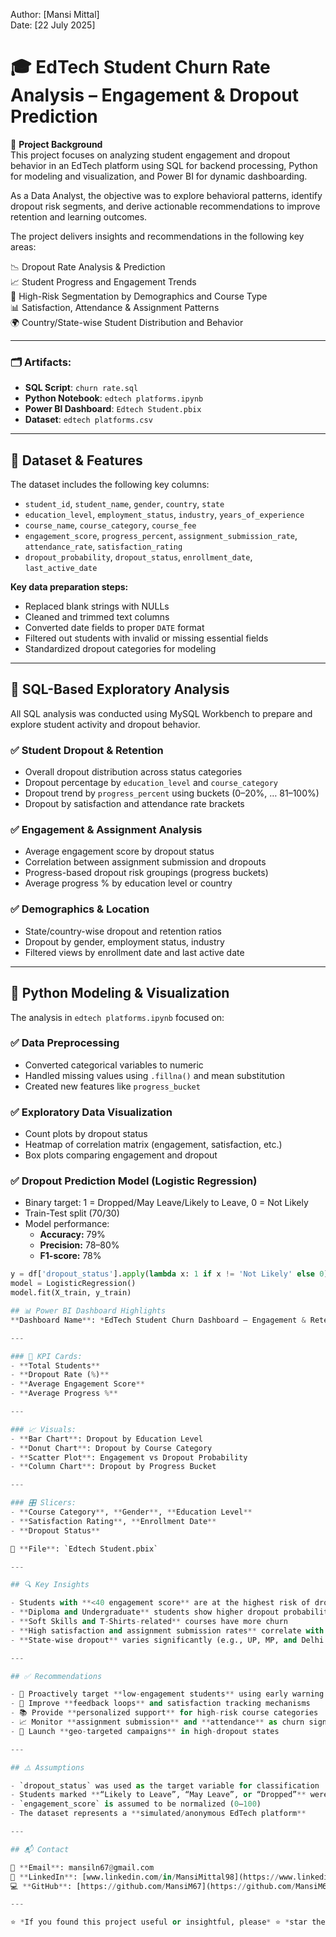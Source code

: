 Author: [Mansi Mittal]  
Date: [22 July 2025]  

# 🎓 EdTech Student Churn Rate Analysis – Engagement & Dropout Prediction

📌 **Project Background**  
This project focuses on analyzing student engagement and dropout behavior in an EdTech platform using SQL for backend processing, Python for modeling and visualization, and Power BI for dynamic dashboarding.

As a Data Analyst, the objective was to explore behavioral patterns, identify dropout risk segments, and derive actionable recommendations to improve retention and learning outcomes.

The project delivers insights and recommendations in the following key areas:

📉 Dropout Rate Analysis & Prediction  
📈 Student Progress and Engagement Trends  
🎯 High-Risk Segmentation by Demographics and Course Type  
📊 Satisfaction, Attendance & Assignment Patterns  
🌍 Country/State-wise Student Distribution and Behavior  

---

### 🗂️ Artifacts:

- **SQL Script**: `churn rate.sql`  
- **Python Notebook**: `edtech platforms.ipynb`  
- **Power BI Dashboard**: `Edtech Student.pbix`  
- **Dataset**: `edtech platforms.csv`  

---

## 🧾 Dataset & Features

The dataset includes the following key columns:

- `student_id`, `student_name`, `gender`, `country`, `state`
- `education_level`, `employment_status`, `industry`, `years_of_experience`
- `course_name`, `course_category`, `course_fee`
- `engagement_score`, `progress_percent`, `assignment_submission_rate`, `attendance_rate`, `satisfaction_rating`
- `dropout_probability`, `dropout_status`, `enrollment_date`, `last_active_date`

**Key data preparation steps:**

- Replaced blank strings with NULLs
- Cleaned and trimmed text columns
- Converted date fields to proper `DATE` format
- Filtered out students with invalid or missing essential fields
- Standardized dropout categories for modeling

---

## 🧪 SQL-Based Exploratory Analysis

All SQL analysis was conducted using MySQL Workbench to prepare and explore student activity and dropout behavior.

### ✅ Student Dropout & Retention

- Overall dropout distribution across status categories
- Dropout percentage by `education_level` and `course_category`
- Dropout trend by `progress_percent` using buckets (0–20%, … 81–100%)
- Dropout by satisfaction and attendance rate brackets

### ✅ Engagement & Assignment Analysis

- Average engagement score by dropout status  
- Correlation between assignment submission and dropouts  
- Progress-based dropout risk groupings (progress buckets)  
- Average progress % by education level or country  

### ✅ Demographics & Location

- State/country-wise dropout and retention ratios  
- Dropout by gender, employment status, industry  
- Filtered views by enrollment date and last active date  

---

## 🐍 Python Modeling & Visualization

The analysis in `edtech platforms.ipynb` focused on:

### ✅ Data Preprocessing

- Converted categorical variables to numeric
- Handled missing values using `.fillna()` and mean substitution
- Created new features like `progress_bucket`

### ✅ Exploratory Data Visualization

- Count plots by dropout status  
- Heatmap of correlation matrix (engagement, satisfaction, etc.)  
- Box plots comparing engagement and dropout  

### ✅ Dropout Prediction Model (Logistic Regression)

- Binary target: 1 = Dropped/May Leave/Likely to Leave, 0 = Not Likely  
- Train-Test split (70/30)  
- Model performance:
  - **Accuracy:** 79%
  - **Precision:** 78–80%
  - **F1-score:** 78%

```python
y = df['dropout_status'].apply(lambda x: 1 if x != 'Not Likely' else 0)
model = LogisticRegression()
model.fit(X_train, y_train)

## 📊 Power BI Dashboard Highlights  
**Dashboard Name**: *EdTech Student Churn Dashboard – Engagement & Retention*

---

### 🔢 KPI Cards:
- **Total Students**
- **Dropout Rate (%)**
- **Average Engagement Score**
- **Average Progress %**

---

### 📈 Visuals:
- **Bar Chart**: Dropout by Education Level  
- **Donut Chart**: Dropout by Course Category  
- **Scatter Plot**: Engagement vs Dropout Probability  
- **Column Chart**: Dropout by Progress Bucket  

---

### 🎛️ Slicers:
- **Course Category**, **Gender**, **Education Level**  
- **Satisfaction Rating**, **Enrollment Date**  
- **Dropout Status**

📁 **File**: `Edtech Student.pbix`

---

## 🔍 Key Insights

- Students with **<40 engagement score** are at the highest risk of dropping out  
- **Diploma and Undergraduate** students show higher dropout probabilities  
- **Soft Skills and T-Shirts-related** courses have more churn  
- **High satisfaction and assignment submission rates** correlate with retention  
- **State-wise dropout** varies significantly (e.g., UP, MP, and Delhi show higher risk)

---

## ✅ Recommendations

- 🎯 Proactively target **low-engagement students** using early warning systems  
- 💬 Improve **feedback loops** and satisfaction tracking mechanisms  
- 📚 Provide **personalized support** for high-risk course categories  
- 📈 Monitor **assignment submission** and **attendance** as churn signals  
- 📍 Launch **geo-targeted campaigns** in high-dropout states  

---

## ⚠️ Assumptions

- `dropout_status` was used as the target variable for classification  
- Students marked **“Likely to Leave”, “May Leave”, or “Dropped”** were treated as churn  
- `engagement_score` is assumed to be normalized (0–100)  
- The dataset represents a **simulated/anonymous EdTech platform**

---

## 📬 Contact

📧 **Email**: mansiln67@gmail.com  
🔗 **LinkedIn**: [www.linkedin.com/in/MansiMittal98](https://www.linkedin.com/in/MansiMittal98)  
💻 **GitHub**: [https://github.com/MansiM67](https://github.com/MansiM67)

---

⭐ *If you found this project useful or insightful, please* ⭐ *star the repo and share!*
